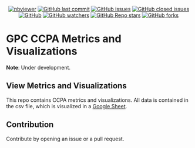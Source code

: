<p align="center">
  <a href="https://docs.google.com/spreadsheets/d/1VzyTpjWgAoR36oYVhSoX9Qzynj1uV61tvV6Tt5B5P7I/edit#gid=0"><img alt="nbviewer" src="https://img.shields.io/badge/Google%20Sheets-view-blue"></a>
  <a href="https://github.com/privacy-tech-lab/gpc-ccpa-metrics/commits/main"><img alt="GitHub last commit" src="https://img.shields.io/github/last-commit/privacy-tech-lab/gpc-ccpa-metrics"></a>
  <a href="https://github.com/privacy-tech-lab/gpc-ccpa-metrics/issues"><img alt="GitHub issues" src="https://img.shields.io/github/issues-raw/privacy-tech-lab/gpc-ccpa-metrics"></a>
  <a href="https://github.com/privacy-tech-lab/gpc-ccpa-metrics/issues?q=is%3Aissue+is%3Aclosed+"><img alt="GitHub closed issues" src="https://img.shields.io/github/issues-closed-raw/privacy-tech-lab/gpc-ccpa-metrics"></a>
  <a href="https://github.com/privacy-tech-lab/gpc-ccpa-metrics/blob/main/LICENSE"><img alt="GitHub" src="https://img.shields.io/github/license/privacy-tech-lab/gpc-ccpa-metrics"></a>
  <a href="https://github.com/privacy-tech-lab/gpc-ccpa-metrics/watchers"><img alt="GitHub watchers" src="https://img.shields.io/github/watchers/privacy-tech-lab/gpc-ccpa-metrics?style=social"></a>
  <a href="https://github.com/privacy-tech-lab/gpc-ccpa-metrics/stargazers"><img alt="GitHub Repo stars" src="https://img.shields.io/github/stars/privacy-tech-lab/gpc-ccpa-metrics?style=social"></a>
  <a href="https://github.com/privacy-tech-lab/gpc-ccpa-metrics/network/members"><img alt="GitHub forks" src="https://img.shields.io/github/forks/privacy-tech-lab/gpc-ccpa-metrics?style=social"></a>
</p>

# GPC CCPA Metrics and Visualizations

**Note**: Under development.

## View Metrics and Visualizations

This repo contains CCPA metrics and visualizations. All data is contained in the csv file, which is visualized in a [Google Sheet](https://docs.google.com/spreadsheets/d/1VzyTpjWgAoR36oYVhSoX9Qzynj1uV61tvV6Tt5B5P7I/edit#gid=0).

## Contribution

Contribute by opening an issue or a pull request.
